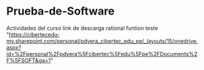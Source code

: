 # Prueba-de-Software
Actividades del curso
link de descarga rational funtion teste "https://cibertecedu-my.sharepoint.com/personal/pdvera_cibertec_edu_pe/_layouts/15/onedrive.aspx?id=%2Fpersonal%2Fpdvera%5Fcibertec%5Fedu%5Fpe%2FDocuments%2F%5FSOFT&ga=1"
